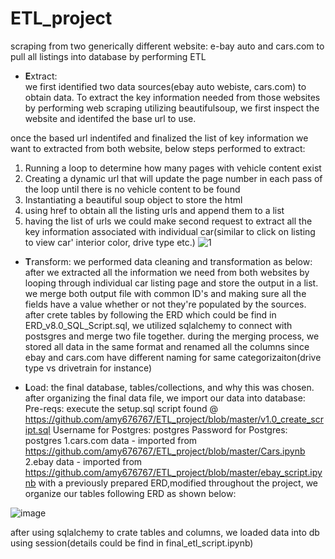 # ETL_project
scraping from two generically different website: e-bay auto and cars.com to pull all listings into database by performing ETL


* **E**xtract:  
we first identified two data sources(ebay auto webiste, cars.com) to obtain data. 
To extract the key information needed from those websites by performing web scraping utilizing beautifulsoup, we first inspect the website and identifed the base url to use.

once the based url indentifed and finalized the list of key information we want to extracted from both website, below steps performed to extract:
1.  Running a loop to determine how many pages with vehicle content exist
2.  Creating a dynamic url that will update the page number in each pass of the loop until there is no vehicle content to be found
3. Instantiating a beautiful soup object to store the html 
4. using href to obtain all the listing urls and append them to a list
5. having the list of urls we could make second request to extract all the key information associated with individual car(similar to click on listing to view car' interior color, drive type etc.)
![1](https://user-images.githubusercontent.com/37135244/63665480-25ceb580-c791-11e9-9592-cebce852a8d9.JPG)



* **T**ransform: we performed data cleaning and transformation as below:
 after we extracted all the information we need from both websites by looping through individual car listing page and store the output in a list.
 we merge both output file with common ID's and making sure all the fields have a value whether or not they're populated by the sources. 
 after crete tables by following the ERD which could be find in ERD_v8.0_SQL_Script.sql, we utilized sqlalchemy to connect with postsgres and merge two file together.
 during the merging process, we stored all data in the same format and renamed all the columns since ebay and cars.com have different naming for same categorizaiton(drive type vs drivetrain for instance) 


* **L**oad: the final database, tables/collections, and why this was chosen.
after organizing the final data file, we import our data into database:
Pre-reqs: execute the setup.sql script found @ https://github.com/amy676767/ETL_project/blob/master/v1.0_create_script.sql
Username for Postgres: postgres
Password for Postgres: postgres
1.cars.com data - imported from https://github.com/amy676767/ETL_project/blob/master/Cars.ipynb
2.ebay data - imported from https://github.com/amy676767/ETL_project/blob/master/ebay_script.ipynb
with a previously prepared ERD,modified throughout the project, we organize our tables following ERD as shown below:

![image](https://user-images.githubusercontent.com/37135244/63666711-a8a63f00-c796-11e9-8323-adb821244b39.png)

after using sqlalchemy to crate tables and columns, we loaded data into db using session(details could be find in final_etl_script.ipynb)



